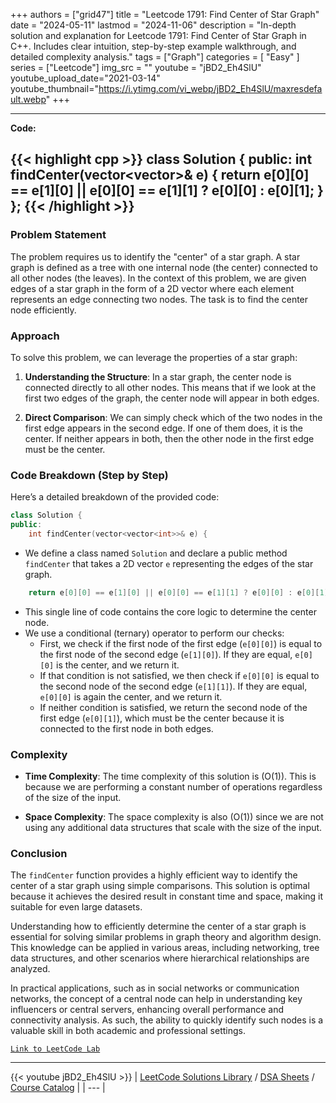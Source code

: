 
+++
authors = ["grid47"]
title = "Leetcode 1791: Find Center of Star Graph"
date = "2024-05-11"
lastmod = "2024-11-06"
description = "In-depth solution and explanation for Leetcode 1791: Find Center of Star Graph in C++. Includes clear intuition, step-by-step example walkthrough, and detailed complexity analysis."
tags = ["Graph"]
categories = [
    "Easy"
]
series = ["Leetcode"]
img_src = ""
youtube = "jBD2_Eh4SlU"
youtube_upload_date="2021-03-14"
youtube_thumbnail="https://i.ytimg.com/vi_webp/jBD2_Eh4SlU/maxresdefault.webp"
+++



---
**Code:**

{{< highlight cpp >}}
class Solution {
public:
    int findCenter(vector<vector<int>>& e) {
    return e[0][0] == e[1][0] || e[0][0] == e[1][1] ? e[0][0] : e[0][1];
}
};
{{< /highlight >}}
---

### Problem Statement

The problem requires us to identify the "center" of a star graph. A star graph is defined as a tree with one internal node (the center) connected to all other nodes (the leaves). In the context of this problem, we are given edges of a star graph in the form of a 2D vector where each element represents an edge connecting two nodes. The task is to find the center node efficiently.

### Approach

To solve this problem, we can leverage the properties of a star graph:

1. **Understanding the Structure**: In a star graph, the center node is connected directly to all other nodes. This means that if we look at the first two edges of the graph, the center node will appear in both edges.

2. **Direct Comparison**: We can simply check which of the two nodes in the first edge appears in the second edge. If one of them does, it is the center. If neither appears in both, then the other node in the first edge must be the center.

### Code Breakdown (Step by Step)

Here’s a detailed breakdown of the provided code:

```cpp
class Solution {
public:
    int findCenter(vector<vector<int>>& e) {
```
- We define a class named `Solution` and declare a public method `findCenter` that takes a 2D vector `e` representing the edges of the star graph.

```cpp
    return e[0][0] == e[1][0] || e[0][0] == e[1][1] ? e[0][0] : e[0][1];
```
- This single line of code contains the core logic to determine the center node. 
- We use a conditional (ternary) operator to perform our checks:
  - First, we check if the first node of the first edge (`e[0][0]`) is equal to the first node of the second edge (`e[1][0]`). If they are equal, `e[0][0]` is the center, and we return it.
  - If that condition is not satisfied, we then check if `e[0][0]` is equal to the second node of the second edge (`e[1][1]`). If they are equal, `e[0][0]` is again the center, and we return it.
  - If neither condition is satisfied, we return the second node of the first edge (`e[0][1]`), which must be the center because it is connected to the first node in both edges.

### Complexity

- **Time Complexity**: The time complexity of this solution is \(O(1)\). This is because we are performing a constant number of operations regardless of the size of the input.
  
- **Space Complexity**: The space complexity is also \(O(1)\) since we are not using any additional data structures that scale with the size of the input.

### Conclusion

The `findCenter` function provides a highly efficient way to identify the center of a star graph using simple comparisons. This solution is optimal because it achieves the desired result in constant time and space, making it suitable for even large datasets.

Understanding how to efficiently determine the center of a star graph is essential for solving similar problems in graph theory and algorithm design. This knowledge can be applied in various areas, including networking, tree data structures, and other scenarios where hierarchical relationships are analyzed.

In practical applications, such as in social networks or communication networks, the concept of a central node can help in understanding key influencers or central servers, enhancing overall performance and connectivity analysis. As such, the ability to quickly identify such nodes is a valuable skill in both academic and professional settings.

[`Link to LeetCode Lab`](https://leetcode.com/problems/find-center-of-star-graph/description/)

---
{{< youtube jBD2_Eh4SlU >}}
| [LeetCode Solutions Library](https://grid47.xyz/leetcode/) / [DSA Sheets](https://grid47.xyz/sheets/) / [Course Catalog](https://grid47.xyz/courses/) |
| --- |
